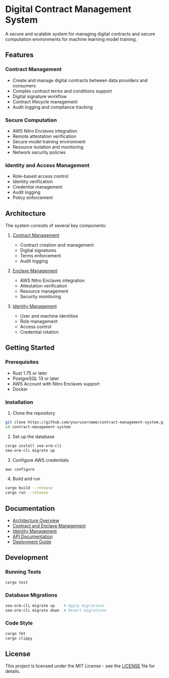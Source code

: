 # Digital Contract Management System

A secure and scalable system for managing digital contracts and secure computation environments for machine learning model training.

## Features

### Contract Management
- Create and manage digital contracts between data providers and consumers
- Complex contract terms and conditions support
- Digital signature workflow
- Contract lifecycle management
- Audit logging and compliance tracking

### Secure Computation
- AWS Nitro Enclaves integration
- Remote attestation verification
- Secure model training environment
- Resource isolation and monitoring
- Network security policies

### Identity and Access Management
- Role-based access control
- Identity verification
- Credential management
- Audit logging
- Policy enforcement

## Architecture

The system consists of several key components:

1. [Contract Management](docs/architecture/contracts_and_enclaves.md#contract-management-system)
   - Contract creation and management
   - Digital signatures
   - Terms enforcement
   - Audit logging

2. [Enclave Management](docs/architecture/contracts_and_enclaves.md#enclave-management-system)
   - AWS Nitro Enclaves integration
   - Attestation verification
   - Resource management
   - Security monitoring

3. [Identity Management](docs/architecture/identity.md)
   - User and machine identities
   - Role management
   - Access control
   - Credential rotation

## Getting Started

### Prerequisites
- Rust 1.75 or later
- PostgreSQL 13 or later
- AWS Account with Nitro Enclaves support
- Docker

### Installation
1. Clone the repository
```bash
git clone https://github.com/yourusername/contract-management-system.git
cd contract-management-system
```

2. Set up the database
```bash
cargo install sea-orm-cli
sea-orm-cli migrate up
```

3. Configure AWS credentials
```bash
aws configure
```

4. Build and run
```bash
cargo build --release
cargo run --release
```

## Documentation
- [Architecture Overview](docs/architecture/README.md)
- [Contract and Enclave Management](docs/architecture/contracts_and_enclaves.md)
- [Identity Management](docs/architecture/identity.md)
- [API Documentation](docs/api/README.md)
- [Deployment Guide](docs/deployment/README.md)

## Development

### Running Tests
```bash
cargo test
```

### Database Migrations
```bash
sea-orm-cli migrate up    # Apply migrations
sea-orm-cli migrate down  # Revert migrations
```

### Code Style
```bash
cargo fmt
cargo clippy
```

## License
This project is licensed under the MIT License - see the [LICENSE](LICENSE) file for details.